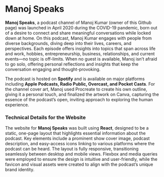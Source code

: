 # Manoj Speaks

**Manoj Speaks**, a podcast channel of Manoj Kumar (owner of this Github page) was launched in April 2020 during the COVID-19 pandemic, born out of a desire to connect and share meaningful conversations while locked down at home. On this podcast, Manoj Kumar engages with people from diverse backgrounds, diving deep into their lives, careers, and perspectives. Each episode offers insights into topics that span across life and work, hobbies, entrepreneurship, business, relationships, and current events—no topic is off-limits. When no guest is available, Manoj isn’t afraid to go solo, offering personal reflections and insights that keep the conversation engaging and thought-provoking.

The podcast is hosted on **Spotify** and is available on major platforms including **Apple Podcasts, Radio Public, Overcast, and Pocket Casts**. For the channel cover art, Manoj used Procreate to create his own outline, giving it a personal touch, and finalized the artwork on Canva, capturing the essence of the podcast’s open, inviting approach to exploring the human experience.

### Technical Details for the Website

The website for **Manoj Speaks** was built using **React**, designed to be a static, one-page layout that highlights essential information about the podcast. Key elements include a prominent show cover image, podcast description, and easy-access icons linking to various platforms where the podcast can be heard. The layout is fully responsive, transitioning seamlessly between desktop and mobile views. Flexbox and media queries were employed to ensure the design is intuitive and user-friendly, while the favicon and visual assets were created to align with the podcast’s unique brand identity.

